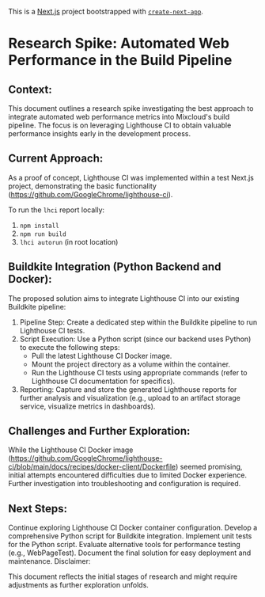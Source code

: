 This is a [Next.js](https://nextjs.org/) project bootstrapped with [`create-next-app`](https://github.com/vercel/next.js/tree/canary/packages/create-next-app).

# Research Spike: Automated Web Performance in the Build Pipeline

## Context:

This document outlines a research spike investigating the best approach to integrate automated web performance metrics into Mixcloud's build pipeline. The focus is on leveraging Lighthouse CI to obtain valuable performance insights early in the development process.

## Current Approach:

As a proof of concept, Lighthouse CI was implemented within a test Next.js project, demonstrating the basic functionality (https://github.com/GoogleChrome/lighthouse-ci).

To run the `lhci` report locally:
1. `npm install`
2. `npm run build`
3. `lhci autorun` (in root location)

## Buildkite Integration (Python Backend and Docker):

The proposed solution aims to integrate Lighthouse CI into our existing Buildkite pipeline:

1. Pipeline Step: Create a dedicated step within the Buildkite pipeline to run Lighthouse CI tests.
2. Script Execution: Use a Python script (since our backend uses Python) to execute the following steps:
   - Pull the latest Lighthouse CI Docker image.
   - Mount the project directory as a volume within the container.
   - Run the Lighthouse CI tests using appropriate commands (refer to Lighthouse CI documentation for specifics).
4. Reporting: Capture and store the generated Lighthouse reports for further analysis and visualization (e.g., upload to an artifact storage service, visualize metrics in dashboards).

## Challenges and Further Exploration:

While the Lighthouse CI Docker image (https://github.com/GoogleChrome/lighthouse-ci/blob/main/docs/recipes/docker-client/Dockerfile) seemed promising, initial attempts encountered difficulties due to limited Docker experience. Further investigation into troubleshooting and configuration is required.

## Next Steps:

Continue exploring Lighthouse CI Docker container configuration.
Develop a comprehensive Python script for Buildkite integration.
Implement unit tests for the Python script.
Evaluate alternative tools for performance testing (e.g., WebPageTest).
Document the final solution for easy deployment and maintenance.
Disclaimer:

This document reflects the initial stages of research and might require adjustments as further exploration unfolds.
